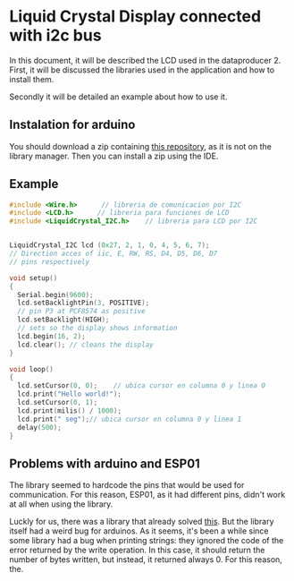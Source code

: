 # Liquid Crystal Display connected with i2c bus

In this document, it will be described the LCD used in the dataproducer 2. First, it will be discussed the libraries used in the application and how to install them.

Secondly it will be detailed an example about how to use it.

## Instalation for arduino
You should download a zip containing [this repository](https://github.com/fmalpartida/New-LiquidCrystal), as it is not on the library manager. Then you can install a zip using the IDE.

## Example 

```c++
#include <Wire.h>      // libreria de comunicacion por I2C
#include <LCD.h>      // libreria para funciones de LCD
#include <LiquidCrystal_I2C.h>    // libreria para LCD por I2C


LiquidCrystal_I2C lcd (0x27, 2, 1, 0, 4, 5, 6, 7); 
// Direction acces of iic, E, RW, RS, D4, D5, D6, D7 
// pins respectively

void setup()
{
  Serial.begin(9600);
  lcd.setBacklightPin(3, POSITIVE); 
  // pin P3 at PCF8574 as positive
  lcd.setBacklight(HIGH);  
  // sets so the display shows information
  lcd.begin(16, 2);
  lcd.clear(); // cleans the display
}

void loop()
{
  lcd.setCursor(0, 0);    // ubica cursor en columna 0 y linea 0
  lcd.print("Hello world!"); 
  lcd.setCursor(0, 1);
  lcd.print(milis() / 1000);
  lcd.print(" seg");// ubica cursor en columna 0 y linea 1
  delay(500);
}


```

## Problems with arduino and ESP01
The library seemed to hardcode the pins that  would be used
for communication. For this reason, ESP01, as it had different pins,
didn't work at all when using the library. 

Luckly for us, there was a library that already solved [this](https://github.com/agnunez/ESP8266-I2C-LCD1602). But the library itself had a weird bug for arduinos. As it seems, it's been a while since some library had a bug when printing strings: they ignored the code of the error returned by the write operation. In this case, it should return the number of bytes written, but instead, it returned always 0. For this reason, the.
